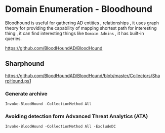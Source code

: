 # Domain Enumeration - Bloodhound

Bloodhound is useful for gathering AD entities , relationships , it uses graph theory for providing the capability of mapping shortest path for interesting thing , it can find interesting things like `Domain Admins` , it has built-in queries.

https://github.com/BloodHoundAD/BloodHound

## Sharphound

https://github.com/BloodHoundAD/BloodHound/blob/master/Collectors/SharpHound.ps1

### Generate archive 

```
Invoke-BloodHound -CollectionMethod All
```

### Avoiding detection form Advanced Threat Analytics (ATA)
```
Invoke-BloodHound -CollectionMethod All -ExcludeDC
```

